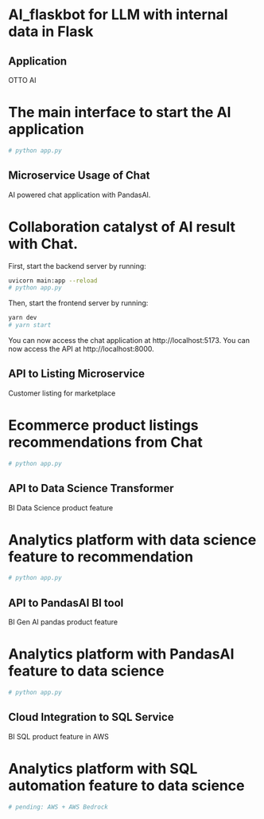 # AI_flaskbot for LLM with internal data in Flask

## Application
OTTO AI
# The main interface to start the AI application

```bash
# python app.py
```

## Microservice Usage of Chat
AI powered chat application with PandasAI.
# Collaboration catalyst of AI result with Chat.

First, start the backend server by running:

```bash
uvicorn main:app --reload
# python app.py
```

Then, start the frontend server by running:

```bash
yarn dev
# yarn start
```

You can now access the chat application at http://localhost:5173.
You can now access the API at http://localhost:8000.


## API to Listing Microservice
Customer listing for marketplace
# Ecommerce product listings recommendations from Chat

```bash
# python app.py
```

## API to Data Science Transformer
BI Data Science product feature
# Analytics platform with data science feature to recommendation

```bash
# python app.py
```

## API to PandasAI BI tool
BI Gen AI pandas product feature
# Analytics platform with PandasAI feature to data science

```bash
# python app.py
```

## Cloud Integration to SQL Service
BI SQL product feature in AWS
# Analytics platform with SQL automation feature to data science

```bash
# pending: AWS + AWS Bedrock
```